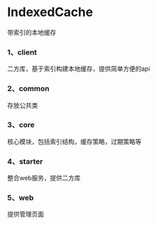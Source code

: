 # IndexedCache
带索引的本地缓存
### 1、client
二方库，基于索引构建本地缓存，提供简单方便的api

### 2、common
存放公共类

### 3、core
核心模块，包括索引结构，缓存策略，过期策略等

### 4、starter
整合web服务，提供二方库

### 5、web
提供管理页面